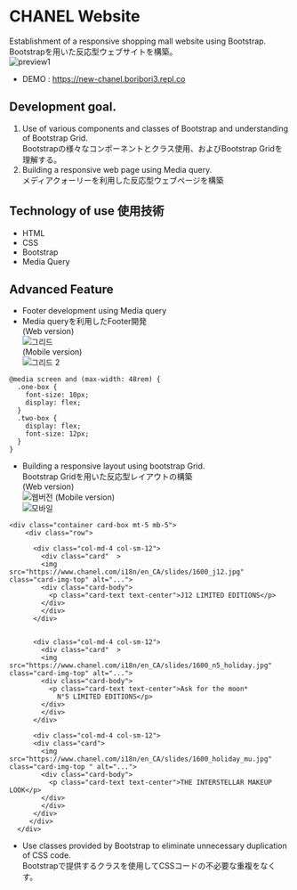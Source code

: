 # CHANEL Website
Establishment of a responsive shopping mall website using Bootstrap.    
Bootstrapを用いた反応型ウェブサイトを構築。     
![preview1](https://user-images.githubusercontent.com/87357349/142412421-a22fa89a-54fb-4f39-a69f-40f0f7591de1.jpg)
* DEMO : https://new-chanel.boribori3.repl.co
## Development goal.
1. Use of various components and classes of Bootstrap and understanding of Bootstrap Grid.       
  Bootstrapの様々なコンポーネントとクラス使用、およびBootstrap Gridを理解する。    
2. Building a responsive web page using Media query.    
    メディアクォーリーを利用した反応型ウェブページを構築
## Technology of use 使用技術
* HTML
* CSS
* Bootstrap
* Media Query
## Advanced Feature
* Footer development using Media query    
* Media queryを利用したFooter開発   
(Web version)    
![그리드](https://user-images.githubusercontent.com/87357349/142878827-f84e29cf-8d23-495a-81d2-0e5ee490db16.JPG)    
(Mobile version)   
![그리드 2](https://user-images.githubusercontent.com/87357349/142878850-85f0b57b-9b6d-43b0-a279-335123ffec11.JPG)    

```
@media screen and (max-width: 48rem) {
  .one-box {
    font-size: 10px;
    display: flex;
  }
  .two-box {
    display: flex;
    font-size: 12px;
  }
}

```


   
* Building a responsive layout using bootstrap Grid.       
 Bootstrap Gridを用いた反応型レイアウトの構築    
(Web version)    
![웹버전](https://user-images.githubusercontent.com/87357349/142879505-c073b10b-cac3-47bd-82c0-78d06de14601.JPG)
(Mobile version)    
![모바일](https://user-images.githubusercontent.com/87357349/142879530-184df82b-cd31-4b7c-ad42-db4397113305.JPG)

```
<div class="container card-box mt-5 mb-5">
    <div class="row">

      <div class="col-md-4 col-sm-12">
        <div class="card"  >
        <img src="https://www.chanel.com/i18n/en_CA/slides/1600_j12.jpg" class="card-img-top" alt="...">
        <div class="card-body">
          <p class="card-text text-center">J12 LIMITED EDITIONS</p>
        </div>
        </div>
      </div>


      <div class="col-md-4 col-sm-12">
        <div class="card"  >
        <img src="https://www.chanel.com/i18n/en_CA/slides/1600_n5_holiday.jpg" class="card-img-top" alt="...">
        <div class="card-body">
          <p class="card-text text-center">Ask for the moon*
            N°5 LIMITED EDITIONS</p>
        </div>
        </div>
      </div>

      <div class="col-md-4 col-sm-12">
      <div class="card">
        <img src="https://www.chanel.com/i18n/en_CA/slides/1600_holiday_mu.jpg"  class="card-img-top " alt="...">
        <div class="card-body">
          <p class="card-text text-center">THE INTERSTELLAR MAKEUP LOOK</p>
        </div>
        </div>
      </div>
     </div>
  </div>
  ```
 * Use classes provided by Bootstrap to eliminate unnecessary duplication of CSS code.     
  Bootstrapで提供するクラスを使用してCSSコードの不必要な重複をなくす。
 
 

